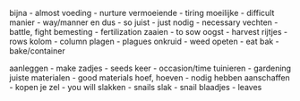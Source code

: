 bijna - almost
voeding - nurture
vermoeiende - tiring
moeilijke - difficult
manier - way/manner
en dus - so
juist - just 
nodig - necessary
vechten - battle, fight
bemesting - fertilization
zaaien - to sow
oogst - harvest
rijtjes - rows
kolom - column
plagen - plagues
onkruid - weed
opeten - eat
bak - bake/container

aanleggen - make
zadjes - seeds
keer - occasion/time
tuinieren - gardening
juiste materialen - good materials
hoef, hoeven - nodig hebben
aanschaffen - kopen
je zel - you will
slakken - snails
slak - snail
blaadjes - leaves